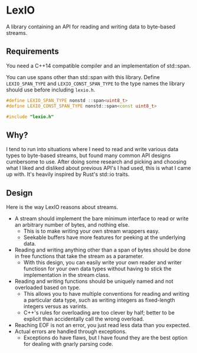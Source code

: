 LexIO
=====
A library containing an API for reading and writing data to byte-based streams.

Requirements
------------
You need a C++14 compatible compiler and an implementation of std::span.

You can use spans other than std::span with this library.  Define `LEXIO_SPAN_TYPE` and `LEXIO_CONST_SPAN_TYPE` to the type names the library should use before including `lexio.h`.

```cpp
#define LEXIO_SPAN_TYPE nonstd ::span<uint8_t>
#define LEXIO_CONST_SPAN_TYPE nonstd::span<const uint8_t>

#include "lexio.h"
```

Why?
----
I tend to run into situations where I need to read and write various data types to byte-based streams, but found many common API designs cumbersome to use.  After doing some research and picking and choosing what I liked and disliked about previous API's I had used, this is what I came up with.  It's heavily inspired by Rust's std::io traits.

Design
------
Here is the way LexIO reasons about streams.

- A stream should implement the bare minimum interface to read or write an arbitrary number of bytes, and nothing else.
    - This is to make writing your own stream wrappers easy.
    - Seekable buffers have more features for peeking at the underlying data.
- Reading and writing anything other than a span of bytes should be done in free functions that take the stream as a parameter.
    - With this design, you can easily write your own reader and writer functiosn for your own data types without having to stick the implementation in the stream class.
- Reading and writing functions should be uniquely named and not overloaded based on type.
    - This allows you to have multiple conventions for reading and writing a particular data type, such as writing integers as fixed-length integers versus as varints.
    - C++'s rules for overloading are too clever by half; better to be explicit than accidentally call the wrong overload.
- Reaching EOF is not an error, you just read less data than you expected.
- Actual errors are handled through exceptions.
    - Exceptions do have flaws, but I have found they are the best option for dealing with gnarly parsing code.
